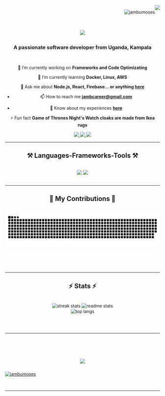 <img align="right" src="https://visitor-badge.laobi.icu/badge?page_id=jambumoses.jambumoses" />

<p align="right"> <img src="https://komarev.com/ghpvc/?username=jambumoses&label=Profile%20views&color=0e75b6&style=flat" alt="jambumoses" /> </p>

<h1 align="center">
    <img src="https://readme-typing-svg.herokuapp.com/?font=Righteous&size=35&center=true&vCenter=true&width=500&height=70&duration=4000&lines=Hi+There!+👋;+I'm+Jambu+Moses!;" />
</h1>

<h3 align="center">A passionate software developer from Uganda, Kampala</h3>

<br/>

<div align="center">
 
 🔭 I’m currently working on **Frameworks and Code Optimizating**
 
 🌱 I’m currently learning **Docker, Linux, AWS**

💬 Ask me about **Node.js, React, Firebase... or anything [here](https://github.com/jambumoses/jambumoses/issues)**

- 📫 How to reach me **jambcareer@gmail.com**

- 📄 Know about my experiences **[here](https://www.jambumoses.com/)**

⚡ Fun fact **Game of Thrones Night's Watch cloaks are made from Ikea rugs**

 </div>
 
<div align="center"> 
  <a href="mailto:jambcareer@gmail.com">
    <img src="https://img.shields.io/badge/Gmail-333333?style=for-the-badge&logo=gmail&logoColor=red" />
  </a>
  <a href="https://linkedin.com/in/jambumoses" target="_blank">
    <img src="https://img.shields.io/badge/LinkedIn-0077B5?style=for-the-badge&logo=linkedin&logoColor=white" target="_blank" />
  </a>
  <a href="https://www.jambumoses.com" target="_blank">
     <img src="https://img.shields.io/badge/Portfolio-FF5722?style=for-the-badge&logo=todoist&logoColor=white" target="_blank" /> <!-- sqlite, safari, google-chrome are other good icon options -->
  </a>
</div>

 <hr/>
 
<h2 align="center">⚒️ Languages-Frameworks-Tools ⚒️</h2>
<br/>
<div align="center">
    <img src="https://skillicons.dev/icons?i=react,bootstrap,mui,html,css,vscode,github,figma,tailwind,git,r" />
    <img src="https://skillicons.dev/icons?i=nodejs,python,javascript,typescript,express,firebase,mongodb,c,java,nextjs,mysql,flask" /><br>
</div>

<br/>
<hr/>

<div align="center">
  <h2>🐍 My Contributions 🐍</h2>
  <br>
  <img alt="snake eating my contributions" src="https://raw.githubusercontent.com/jambumoses/jambumoses/output/github-contribution-grid-snake.svg" />
  
  <br/><br/><br/>
</div>

<hr/>

<h2 align="center">⚡ Stats ⚡</h2>
<br>
<div align=center>
  <img width=390 src="https://streak-stats.demolab.com/?user=jambumoses&count_private=true&theme=react&border_radius=10" alt="streak stats"/>
  <img width=390 src="https://github-readme-stats.vercel.app/api?username=jambumoses&count_private=true&show_icons=true&theme=react&rank_icon=github&border_radius=10" alt="readme stats" />
  <br/>
  <img width=325 align="center" src="https://github-readme-stats.vercel.app/api/top-langs/?username=jambumoses&hide=HTML&langs_count=8&layout=compact&theme=react&border_radius=10&size_weight=0.5&count_weight=0.5&exclude_repo=github-readme-stats" alt="top langs" />
</div>

<br/><br/>

<hr/>

<br/>

<h1 align="center">
    <img src="https://readme-typing-svg.herokuapp.com/?font=Righteous&size=35&center=true&vCenter=true&width=500&height=70&duration=4000&lines=Hi+There!+👋;+I'm+Jambu+Moses!;" />
</h1>


<p align="left"> <a href="https://github.com/jambumoses/github-profile-trophy"><img src="https://github-profile-trophy.vercel.app/?username=jambumoses" alt="jambumoses" /></a> </p>

<br/>

<hr/>

<br/>
